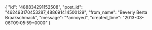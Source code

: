  {
   "id": "488834291152508",
   "post_id": "462493170453287_488691414500129",
   "from_name": "Beverly Berta Braakschmack",
   "message": "*annoyed",
   "created_time": "2013-03-06T09:05:59+0000"
 }
